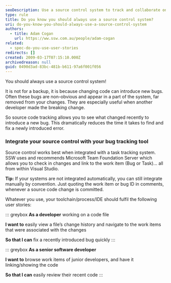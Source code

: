 ```yaml
---
seoDescription: Use a source control system to track and collaborate on code changes, reducing bug introduction and fixing time.
type: rule
title: Do you know you should always use a source control system?
uri: do-you-know-you-should-always-use-a-source-control-system
authors:
  - title: Adam Cogan
    url: https://ww.ssw.com.au/people/adam-cogan
related:
  - spec-do-you-use-user-stories
redirects: []
created: 2009-03-17T07:15:10.000Z
archivedreason: null
guid: 0490d3ad-83bc-481b-b611-97a6f001f056
---
```


You should always use a source control system!

It is not for a backup, it is because changing code can introduce new bugs. Often these bugs are non-obvious and appear in a part of the system, far removed from your changes. They are especially useful when another developer made the breaking change.

<!--endintro-->

So source code tracking allows you to see what changed recently to introduce a new bug. This dramatically reduces the time it takes to find and fix a newly introduced error.

### Integrate your source control with your bug tracking tool

Source control works best when integrated with a task tracking system. SSW uses and recommends Microsoft Team Foundation Server which allows you to check in changes and link to the work item (Bug or Task)... all from within Visual Studio.

**Tip:** If your systems are not integrated automatically, you can still integrate manually by convention. Just quoting the work item or bug ID in comments, whenever a source code change is committed.

Whatever you use, your toolchain/process/IDE should fulfil the following user stories:

::: greybox
**As a developer** working on a code file

**I want to** easily view a file’s change history and navigate to the work items that were associated with the changes

**So that I can** fix a recently introduced bug quickly
:::

::: greybox
**As a senior software developer**

**I want to** browse work items of junior developers, and have it linking/showing the code

**So that I can** easily review their recent code
:::
